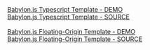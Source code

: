 <html>
  <head>
  </head>
  <body>
    <a href="babylon.js/template">Babylon.js Typescript Template - DEMO</a><br>
    <a href="https://github.com/imerso/babylonjs_template">Babylon.js Typescript Template - SOURCE</a><br>
	<br>
    <a href="babylon.js/floating_origin">Babylon.js Floating-Origin Template - DEMO</a><br>
    <a href="https://github.com/imerso/bjs_floating_origin">Babylon.js Floating-Origin Template - SOURCE</a><br>
  </body>
</html>


